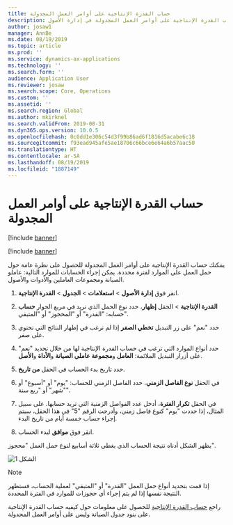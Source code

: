 ```yaml
---
title: حساب القدرة الإنتاجية على أوامر العمل المجدولة
description: يوضح هذا الموضوع كيفية حساب القدرة الإنتاجية على أوامر العمل المجدولة في إدارة الأصول.
author: josaw1
manager: AnnBe
ms.date: 08/19/2019
ms.topic: article
ms.prod: ''
ms.service: dynamics-ax-applications
ms.technology: ''
ms.search.form: ''
audience: Application User
ms.reviewer: josaw
ms.search.scope: Core, Operations
ms.custom: ''
ms.assetid: ''
ms.search.region: Global
ms.author: mkirknel
ms.search.validFrom: 2019-08-31
ms.dyn365.ops.version: 10.0.5
ms.openlocfilehash: 0c0dd1e306c54d3f99b86ad6f1816d5acabe6c18
ms.sourcegitcommit: f93ead945afe5ae18706c66bce6e64a6b57aac50
ms.translationtype: HT
ms.contentlocale: ar-SA
ms.lasthandoff: 08/19/2019
ms.locfileid: "1887149"
---
```

# <a name="calculate-capacity-load-on-scheduled-work-orders"></a>حساب القدرة الإنتاجية على أوامر العمل المجدولة

[!include [banner](../../includes/banner.md)]

[!include [banner](../../includes/preview-banner.md)]

يمكنك حساب القدرة الإنتاجية على أوامر العمل المجدولة للحصول على نظرة عامة حول حمل العمل على الموارد لفترة محددة. يمكن إجراء الحسابات للموارد التالية: عاملو الصيانة ومجموعات العاملين والأدوات والأصول.

1. انقر فوق **إدارة الأصول** > **استعلامات** > **الجدول** > **القدرة الإنتاجية**.

2. في مربع الحوار **حساب‏‎ القدرة الإنتاجية** > الحقل **إظهار**، حدد نوع الحمل الذي تريد حسابه: "القدرة" أو "المحجوز" أو "المتبقي‬".

3. حدد "نعم" على زر التبديل **تخطي الصفر** إذا لم ترغب في إظهار النتائج التي تحتوي على صفر.

4. حدد أنواع الموارد التي ترغب في حساب القدرة الإنتاجية لها من خلال تحديد "نعم" على أزرار التبديل الملائمة: **العامل** و**مجموعة عاملي الصيانة** و**الأداة** و**الأصل**.

5. حدد تاريخ بدء الحساب في الحقل **من تاريخ**.

6. في الحقل **نوع الفاصل الزمني**، حدد الفاصل الزمني للحساب: "يوم" أو "أسبوع" أو "شهر" أو "ربع سنة".

7. في الحقل **تكرار الفترة‬**، أدخل عدد الفواصل الزمنية التي تريد حسابها. على سبيل المثال، إذا حددت "يوم" كنوع فاصل زمني، وأدرجت الرقم "5" في هذا الحقل، سيتم إجراء حساب خمسة أيام من تاريخ البدء.

8. انقر فوق **موافق** لبدء الحساب.

يظهر الشكل أدناه نتيجة الحساب الذي يغطي ثلاثة أسابيع لنوع حمل العمل "محجوز".

![الشكل 1](media/08-work-order-scheduling.png)

>[!NOTE]
>إذا قمت بتحديد أنواع حمل العمل "القدرة" أو "المتبقي" لعملية الحساب، فستظهر النتيجة نفسها إذا لم يتم إجراء أي حجوزات للموارد في الفترة المحددة.

راجع [حساب القدرة الإنتاجية](../capacity-planning/calculate-capacity-load.md) للحصول على معلومات حول كيفيه حساب القدرة الإنتاجية على بنود جدول الصيانة وليس على أوامر العمل المجدولة.

